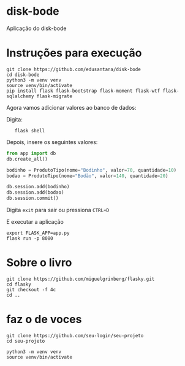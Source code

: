 # disk-bode
Aplicação do disk-bode


# Instruções para execução

```
git clone https://github.com/edusantana/disk-bode
cd disk-bode
python3 -m venv venv
source venv/bin/activate
pip install flask flask-bootstrap flask-moment flask-wtf flask-sqlalchemy flask-migrate
```

Agora vamos adicionar valores ao banco de dados:

Digita:

       flask shell

Depois, insere os seguintes valores:

```python
from app import db
db.create_all()

bodinho = ProdutoTipo(nome="Bodinho", valor=70, quantidade=10)
bodao = ProdutoTipo(nome="Bodão", valor=140, quantidade=20)

db.session.add(bodinho)
db.session.add(bodao)
db.session.commit()

```

Digita `exit` para sair ou pressiona `CTRL+D`

E executar a aplicação

```
export FLASK_APP=app.py
flask run -p 8080
```

# Sobre o livro

```
git clone https://github.com/miguelgrinberg/flasky.git
cd flasky
git checkout -f 4c
cd ..
```

# faz o de voces

```
git clone https://github.com/seu-login/seu-projeto
cd seu-projeto

python3 -m venv venv
source venv/bin/activate

```
